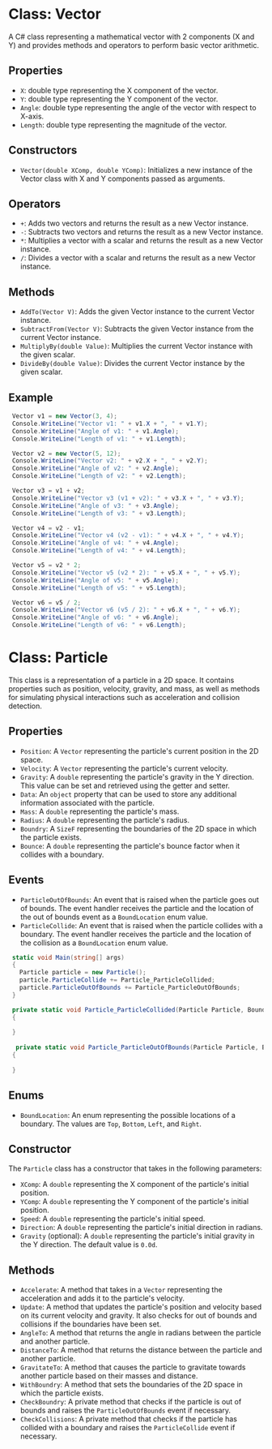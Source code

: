 # Class: Vector

A C# class representing a mathematical vector with 2 components (X and Y) and provides methods and operators to perform basic vector arithmetic.

## Properties
- `X`: double type representing the X component of the vector.
- `Y`: double type representing the Y component of the vector.
- `Angle`: double type representing the angle of the vector with respect to X-axis.
- `Length`: double type representing the magnitude of the vector.

## Constructors
- `Vector(double XComp, double YComp)`: Initializes a new instance of the Vector class with X and Y components passed as arguments.

## Operators
- `+`: Adds two vectors and returns the result as a new Vector instance.
- `-`: Subtracts two vectors and returns the result as a new Vector instance.
- `*`: Multiplies a vector with a scalar and returns the result as a new Vector instance.
- `/`: Divides a vector with a scalar and returns the result as a new Vector instance.

## Methods
- `AddTo(Vector V)`: Adds the given Vector instance to the current Vector instance.
- `SubtractFrom(Vector V)`: Subtracts the given Vector instance from the current Vector instance.
- `MultiplyBy(double Value)`: Multiplies the current Vector instance with the given scalar.
- `DivideBy(double Value)`: Divides the current Vector instance by the given scalar.

## Example

```csharp
 Vector v1 = new Vector(3, 4);
 Console.WriteLine("Vector v1: " + v1.X + ", " + v1.Y);
 Console.WriteLine("Angle of v1: " + v1.Angle);
 Console.WriteLine("Length of v1: " + v1.Length);

 Vector v2 = new Vector(5, 12);
 Console.WriteLine("Vector v2: " + v2.X + ", " + v2.Y);
 Console.WriteLine("Angle of v2: " + v2.Angle);
 Console.WriteLine("Length of v2: " + v2.Length);

 Vector v3 = v1 + v2;
 Console.WriteLine("Vector v3 (v1 + v2): " + v3.X + ", " + v3.Y);
 Console.WriteLine("Angle of v3: " + v3.Angle);
 Console.WriteLine("Length of v3: " + v3.Length);

 Vector v4 = v2 - v1;
 Console.WriteLine("Vector v4 (v2 - v1): " + v4.X + ", " + v4.Y);
 Console.WriteLine("Angle of v4: " + v4.Angle);
 Console.WriteLine("Length of v4: " + v4.Length);

 Vector v5 = v2 * 2;
 Console.WriteLine("Vector v5 (v2 * 2): " + v5.X + ", " + v5.Y);
 Console.WriteLine("Angle of v5: " + v5.Angle);
 Console.WriteLine("Length of v5: " + v5.Length);

 Vector v6 = v5 / 2;
 Console.WriteLine("Vector v6 (v5 / 2): " + v6.X + ", " + v6.Y);
 Console.WriteLine("Angle of v6: " + v6.Angle);
 Console.WriteLine("Length of v6: " + v6.Length);
 ```
            
# Class: Particle

This class is a representation of a particle in a 2D space. It contains properties such as position, velocity, gravity, and mass, as well as methods for simulating physical interactions such as acceleration and collision detection. 

## Properties

- `Position`: A `Vector` representing the particle's current position in the 2D space.
- `Velocity`: A `Vector` representing the particle's current velocity.
- `Gravity`: A `double` representing the particle's gravity in the Y direction. This value can be set and retrieved using the getter and setter.
- `Data`: An `object` property that can be used to store any additional information associated with the particle.
- `Mass`: A `double` representing the particle's mass.
- `Radius`: A `double` representing the particle's radius.
- `Boundry`: A `SizeF` representing the boundaries of the 2D space in which the particle exists.
- `Bounce`: A `double` representing the particle's bounce factor when it collides with a boundary.

## Events

- `ParticleOutOfBounds`: An event that is raised when the particle goes out of bounds. The event handler receives the particle and the location of the out of bounds event as a `BoundLocation` enum value.
- `ParticleCollide`: An event that is raised when the particle collides with a boundary. The event handler receives the particle and the location of the collision as a `BoundLocation` enum value.

```csharp
 static void Main(string[] args)
 {
   Particle particle = new Particle();
   particle.ParticleCollide += Particle_ParticleCollided;
   particle.ParticleOutOfBounds += Particle_ParticleOutOfBounds;
 }

 private static void Particle_ParticleCollided(Particle Particle, BoundLocation bLoc)
 {
   
 }
 
  private static void Particle_ParticleOutOfBounds(Particle Particle, BoundLocation bLoc)
 {
   
 }
```

## Enums

- `BoundLocation`: An enum representing the possible locations of a boundary. The values are `Top`, `Bottom`, `Left`, and `Right`.

## Constructor

The `Particle` class has a constructor that takes in the following parameters:

- `XComp`: A `double` representing the X component of the particle's initial position.
- `YComp`: A `double` representing the Y component of the particle's initial position.
- `Speed`: A `double` representing the particle's initial speed.
- `Direction`: A `double` representing the particle's initial direction in radians.
- `Gravity` (optional): A `double` representing the particle's initial gravity in the Y direction. The default value is `0.0d`.

## Methods

- `Accelerate`: A method that takes in a `Vector` representing the acceleration and adds it to the particle's velocity.
- `Update`: A method that updates the particle's position and velocity based on its current velocity and gravity. It also checks for out of bounds and collisions if the boundaries have been set.
- `AngleTo`: A method that returns the angle in radians between the particle and another particle.
- `DistanceTo`: A method that returns the distance between the particle and another particle.
- `GravitateTo`: A method that causes the particle to gravitate towards another particle based on their masses and distance.
- `WithBoundry`: A method that sets the boundaries of the 2D space in which the particle exists.
- `CheckBoundry`: A private method that checks if the particle is out of bounds and raises the `ParticleOutOfBounds` event if necessary.
- `CheckCollisions`: A private method that checks if the particle has collided with a boundary and raises the `ParticleCollide` event if necessary.
